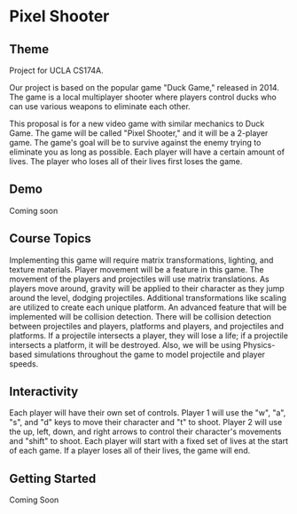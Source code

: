 # Pixel Shooter

## Theme
Project for UCLA CS174A.

Our project is based on the popular game "Duck Game," released in 2014. The game is a local multiplayer shooter where players control ducks who can use various weapons to eliminate each other.

This proposal is for a new video game with similar mechanics to Duck Game. The game will be called "Pixel Shooter," and it will be a 2-player game. The game's goal will be to survive against the enemy trying to eliminate you as long as possible. Each player will have a certain amount of lives. The player who loses all of their lives first loses the game.

## Demo

Coming soon

## Course Topics
Implementing this game will require matrix transformations, lighting, and texture materials. Player movement will be a feature in this game. The movement of the players and projectiles will use matrix translations. As players move around, gravity will be applied to their character as they jump around the level, dodging projectiles. Additional transformations like scaling are utilized to create each unique platform.
An advanced feature that will be implemented will be collision detection. There will be collision detection between projectiles and players, platforms and players, and projectiles and platforms. If a projectile intersects a player, they will lose a life; if a projectile intersects a platform, it will be
destroyed. Also, we will be using Physics-based simulations throughout the game to model projectile and player speeds.

## Interactivity
Each player will have their own set of controls. Player 1 will use the "w", "a", "s", and "d" keys to move their character and "t" to shoot. Player 2 will use the up, left, down, and right arrows to control their character's movements and "shift" to shoot. Each player will start with a fixed set of lives at the start of each game. If a player loses all of their lives, the game will end.



## Getting Started

Coming Soon
